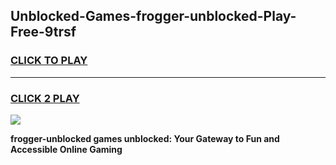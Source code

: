 
## Unblocked-Games-frogger-unblocked-Play-Free-9trsf
<h3>
<a href="https://premium76.site?title=frogger-unblocked&ref=10A">CLICK TO PLAY</a></h3>
<hr>

<h3>
<a href="https://premium76.site?title=frogger-unblocked&ref=10A">CLICK 2 PLAY</a>
  
</h3>

<a href="https://premium76.site?title=frogger-unblocked&ref=10A"><img src="https://clearcache.store/games.png"></a>


**frogger-unblocked games unblocked: Your Gateway to Fun and Accessible Online Gaming**
